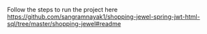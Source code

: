Follow the steps to run the project here https://github.com/sangramnayak1/shopping-jewel-spring-jwt-html-sql/tree/master/shopping-jewel#readme
